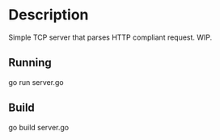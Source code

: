 # Description
Simple TCP server that parses HTTP compliant request. WIP.

## Running
go run server.go

## Build
go build server.go